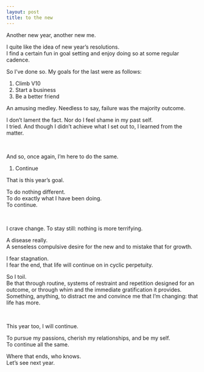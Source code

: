 ```yaml
---
layout: post
title: to the new
---
```

Another new year, another new me.

I quite like the idea of new year’s resolutions. \
I find a certain fun in goal setting and enjoy doing so at some regular cadence. 

So I’ve done so. My goals for the last were as follows: 

1. Climb V10
2. Start a business
3. Be a better friend

An amusing medley. Needless to say, failure was the majority outcome.

I don’t lament the fact. Nor do I feel shame in my past self. \
I tried. And though I didn’t achieve what I set out to, I learned from the matter.

<br>

And so, once again, I’m here to do the same.

1. Continue

That is this year’s goal.

To do nothing different. \
To do exactly what I have been doing. \
To continue.

<br>

I crave change. To stay still: nothing is more terrifying.

A disease really. \
A senseless compulsive desire for the new and to mistake that for growth.

I fear stagnation. \
I fear the end, that life will continue on in cyclic perpetuity.

So I toil. \
Be that through routine, systems of restraint and repetition designed for an outcome, or through whim and the immediate gratification it provides. \
Something, anything, to distract me and convince me that I’m changing: that life has more.

<br>

This year too, I will continue.

To pursue my passions, cherish my relationships, and be my self. \
To continue all the same.

Where that ends, who knows. \
Let’s see next year.

